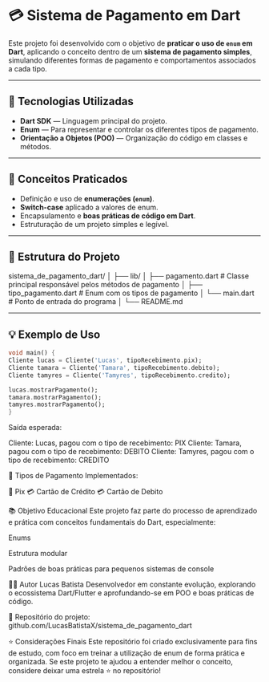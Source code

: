 # 💳 Sistema de Pagamento em Dart

Este projeto foi desenvolvido com o objetivo de **praticar o uso de `enum` em Dart**, aplicando o conceito dentro de um **sistema de pagamento simples**, simulando diferentes formas de pagamento e comportamentos associados a cada tipo.

---

## 🚀 Tecnologias Utilizadas

- **Dart SDK** — Linguagem principal do projeto.  
- **Enum** — Para representar e controlar os diferentes tipos de pagamento.  
- **Orientação a Objetos (POO)** — Organização do código em classes e métodos.  

---

## 🧠 Conceitos Praticados

- Definição e uso de **enumerações (`enum`)**.  
- **Switch-case** aplicado a valores de enum.  
- Encapsulamento e **boas práticas de código em Dart**.  
- Estruturação de um projeto simples e legível.  

---

## 💼 Estrutura do Projeto

sistema_de_pagamento_dart/
│
├── lib/
│ ├── pagamento.dart # Classe principal responsável pelos métodos de pagamento
│ ├── tipo_pagamento.dart # Enum com os tipos de pagamento
│ └── main.dart # Ponto de entrada do programa
│
└── README.md


---

## 💡 Exemplo de Uso

```dart
void main() {
Cliente lucas = Cliente('Lucas', tipoRecebimento.pix);
Cliente tamara = Cliente('Tamara', tipoRecebimento.debito);
Cliente tamyres = Cliente('Tamyres', tipoRecebimento.credito);

lucas.mostrarPagamento();
tamara.mostrarPagamento();
tamyres.mostrarPagamento();
}
```
Saída esperada:

Cliente: Lucas, pagou com o tipo de recebimento: PIX 
Cliente: Tamara, pagou com o tipo de recebimento: DEBITO 
Cliente: Tamyres, pagou com o tipo de recebimento: CREDITO 

🧩 Tipos de Pagamento Implementados:

💸 Pix
💳 Cartão de Crédito
💳 Cartão de Debito

📚 Objetivo Educacional
Este projeto faz parte do processo de aprendizado e prática com conceitos fundamentais do Dart, especialmente:

Enums

Estrutura modular

Padrões de boas práticas para pequenos sistemas de console

🧑‍💻 Autor
Lucas Batista
Desenvolvedor em constante evolução, explorando o ecossistema Dart/Flutter e aprofundando-se em POO e boas práticas de código.

📎 Repositório do projeto:
github.com/LucasBatistaX/sistema_de_pagamento_dart

⭐ Considerações Finais
Este repositório foi criado exclusivamente para fins de estudo, com foco em treinar a utilização de enum de forma prática e organizada.
Se este projeto te ajudou a entender melhor o conceito, considere deixar uma estrela ⭐ no repositório!
